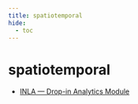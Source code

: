 ```yaml
---
title: spatiotemporal
hide:
  - toc
---
```


# spatiotemporal

- [INLA — Drop-in Analytics Module](https://cu-esiil.github.io/data-library/analytics/inla/)  
  <small></small>